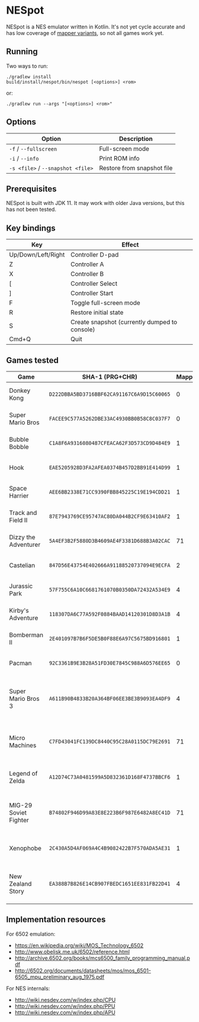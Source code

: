 # NESpot

NESpot is a NES emulator written in Kotlin.  It's not yet cycle accurate and has low coverage of
[mapper variants](https://wiki.nesdev.com/w/index.php/Mapper#iNES_1.0_mapper_grid), so not
all games work yet.


## Running

Two ways to run:

```
./gradlew install
build/install/nespot/bin/nespot [<options>] <rom>
```

or:

```
./gradlew run --args "[<options>] <rom>"
```


## Options

| Option | Description |
| --- | --- |
| `-f` / `--fullscreen` | Full-screen mode |
| `-i` / `--info` | Print ROM info |
| `-s <file>` / `--snapshot <file>` | Restore from snapshot file |


## Prerequisites

NESpot is built with JDK 11.  It may work with older Java versions, but this has not been tested.


## Key bindings

| Key | Effect |
| --- | --- |
| Up/Down/Left/Right | Controller D-pad |
| Z | Controller A |
| X | Controller B |
| [ | Controller Select |
| ] | Controller Start |
| F | Toggle full-screen mode |
| R | Restore initial state |
| S | Create snapshot (currently dumped to console) |
| Cmd+Q | Quit |


## Games tested

| Game | SHA-1 (PRG+CHR) | Mapper | Status |
| --- | --- | --- | --- |
| Donkey Kong           | `D222DBBA5BD3716BBF62CA91167C6A9D15C60065` | 0  | ✅ No known issues. |
| Super Mario Bros      | `FACEE9C577A5262DBE33AC4930BB0B58C8C037F7` | 0  | ✅ No known issues. |
| Bubble Bobble         | `C1A8F6A9316080487CFEACA62F3D573CD9D484E9` | 1  | ✅ No known issues. |
| Hook                  | `EAE5205928D3FA2AFEA0374B457D2BB91E414D99` | 1  | ✅ No known issues. |
| Space Harrier         | `AEE6BB2338E71CC9390FBB845225C19E194CDD21` | 1  | ✅ No known issues. |
| Track and Field II    | `87E7943769CE95747AC80DA044B2CF9E63410AF2` | 1  | ✅ No known issues. |
| Dizzy the Adventurer  | `5A4EF3B2F5880D3B4609AE4F3381D688B3A02CAC` | 71 | ✅ No known issues. |
| Castelian             | `847D56E43754E402666A91188520737094E9ECFA` | 2  | ✅ No known issues. |
| Jurassic Park         | `57F755C6A10C6681761070B0350DA72432A534E9` | 4  | ✅ No known issues. |
| Kirby's Adventure     | `118307DA6C77A592F0884BAAD14120301D8D3A1B` | 4  | ✅ No known issues. |
| Bomberman II          | `2E401097B7B6F5DE5B0F88E6A97C5675BD916801` | 1  | ✅ No known issues. |
| Pacman                | `92C3361B9E3B28A51FD30E7845C988A6D576EE65` | 0  | ✅ No known issues. |
| Super Mario Bros 3    | `A611B90B4833B20A364BF06EE3BE3B9093EA4DF9` | 4  | ✅ Very playable.  [One known minor graphical glitch](https://github.com/oliver-charlesworth/nespot/issues/144). |
| Micro Machines        | `C7FD43041FC139DC8440C95C28A0115DC79E2691` | 71 | ✅ Very playable.  [A few graphical glitches](https://github.com/oliver-charlesworth/nespot/issues/88). |
| Legend of Zelda       | `A12D74C73A0481599A5D832361D168F4737BBCF6` | 1  | ✅ Very playable.  [One known minor bug](https://github.com/oliver-charlesworth/nespot/issues/89). |
| MIG-29 Soviet Fighter | `B74802F946D99A83E8E223B6F987E6482A8EC41D` | 71 | ❌ Mostly unplayable.  [Gameplay is flickery and slow](https://github.com/oliver-charlesworth/nespot/issues/169). |
| Xenophobe             | `2C430A5D4AF069A4C4B9082422B7F570ADA5AE31` | 1  | ❌ Mostly unplayable.  [Tile corruption](https://github.com/oliver-charlesworth/nespot/issues/97). |
| New Zealand Story     | `EA388B7B826E14CB907FBEDC1651EE831FB22D41` | 4  | ❌ Unplayable.  [Freezes after splash screen](https://github.com/oliver-charlesworth/nespot/issues/125). |


## Implementation resources

For 6502 emulation:

- https://en.wikipedia.org/wiki/MOS_Technology_6502
- http://www.obelisk.me.uk/6502/reference.html
- http://archive.6502.org/books/mcs6500_family_programming_manual.pdf
- http://6502.org/documents/datasheets/mos/mos_6501-6505_mpu_preliminary_aug_1975.pdf

For NES internals:

- http://wiki.nesdev.com/w/index.php/CPU
- http://wiki.nesdev.com/w/index.php/PPU
- http://wiki.nesdev.com/w/index.php/APU
